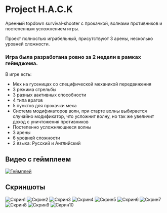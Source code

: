 # Project H.A.C.K
Аренный topdown survival-shooter с прокачкой, волнами противников и постепенным усложнением игры.

Проект полностью играбельный, присутствуют 3 арены, несколько уровней сложности.

### **Игра была разработана ровно за 2 недели в рамках геймджема.**

В игре есть:
- Мех на гусеницах со специфической механикой передвижения
- 3 режима стрельбы
- 3 разных аактивных способности
- 4 типа врагов
- 5 пунктов для прокачки меха
- Система модификаторов волн, при старте волны выбирается случайно модификатор, что усложнит волну, но так же увеличит доход с уничтожения противников
- Постепенно усложняющиеся волны
- 3 арены
- 6 уровней сложности
- 2 языка: Русский и Английский

## Видео с геймплеем
[![Геймплей](https://img.youtube.com/vi/USH3a08cLbY/0.jpg)](https://youtu.be/USH3a08cLbY)

## Скриншоты
![Скрин1](https://i.ibb.co/H2bFT5c/Project-Hack-v-2023-01-11-20-00-58-60.png)
![Скрин2](https://i.ibb.co/NS1cYnj/Project-Hack-v-2023-01-11-20-01-03-70.png)
![Скрин3](https://imageup.ru/img271/4161894/projecthack-v-2023-01-11-20-01-19-99.jpg)
![Скрин4](https://i.ibb.co/gvqKxBR/Project-Hack-v-2023-01-11-20-01-21-71.png)
![Скрин5](https://i.ibb.co/wwcXRhw/Project-Hack-v-2023-01-11-20-01-53-95.png)
![Скрин6](https://imageup.ru/img113/4161897/projecthack-v-2023-01-11-20-02-01-73.jpg)
![Скрин7](https://imageup.ru/img51/4161899/projecthack-v-2023-01-11-20-02-04-23.jpg)
![Скрин8](https://i.ibb.co/5YRDzKY/Project-Hack-v-2023-01-11-20-03-38-09.png)
![Скрин9](https://i.ibb.co/qCFkw6C/Project-Hack-v-2023-01-11-20-03-59-00.png)
![Скрин10](https://i.ibb.co/xY57Gqp/Project-Hack-v-2023-01-11-20-06-27-39.png)

